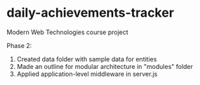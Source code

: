 # daily-achievements-tracker
Modern Web Technologies course project

Phase 2:
1. Created data folder with sample data for entities
2. Made an outline for modular architecture in "modules" folder 
3. Applied application-level middleware in server.js
